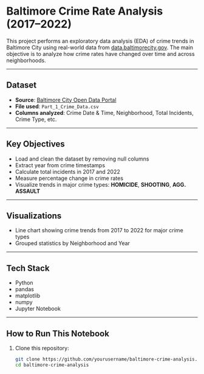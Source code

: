 # Baltimore Crime Rate Analysis (2017–2022)

This project performs an exploratory data analysis (EDA) of crime trends in Baltimore City using real-world data from [data.baltimorecity.gov](https://data.baltimorecity.gov). The main objective is to analyze how crime rates have changed over time and across neighborhoods.

---

##  Dataset

- **Source**: [Baltimore City Open Data Portal](https://data.baltimorecity.gov)
- **File used**: `Part_1_Crime_Data.csv`
- **Columns analyzed**: Crime Date & Time, Neighborhood, Total Incidents, Crime Type, etc.

---

##  Key Objectives

- Load and clean the dataset by removing null columns
- Extract year from crime timestamps
- Calculate total incidents in 2017 and 2022
- Measure percentage change in crime rates
- Visualize trends in major crime types: **HOMICIDE**, **SHOOTING**, **AGG. ASSAULT**

---

##  Visualizations

- Line chart showing crime trends from 2017 to 2022 for major crime types
- Grouped statistics by Neighborhood and Year

---

##  Tech Stack

- Python
- pandas
- matplotlib
- numpy
- Jupyter Notebook

---

##  How to Run This Notebook

1. Clone this repository:
   ```bash
   git clone https://github.com/yourusername/baltimore-crime-analysis.git
   cd baltimore-crime-analysis
